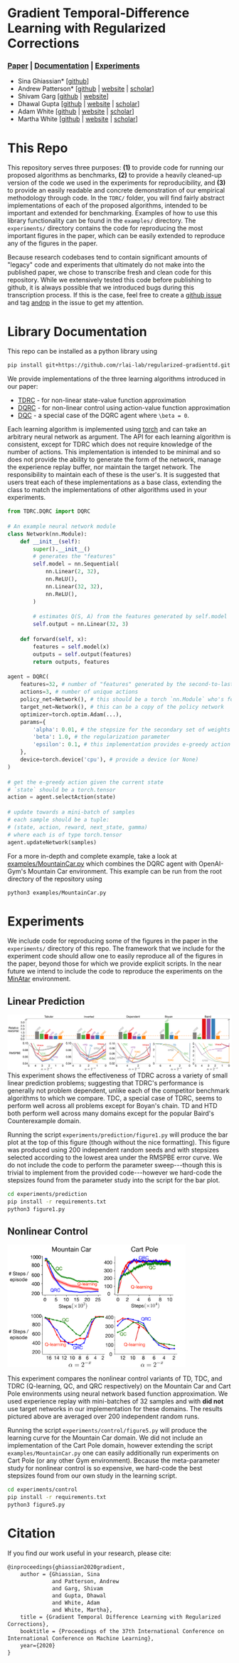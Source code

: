 # Gradient Temporal-Difference Learning with Regularized Corrections

### [Paper](https://arxiv.org/abs/2007.00611) | [Documentation](#library-documentation) | [Experiments](#experiments)

- Sina Ghiassian* [[github](https://github.com/sinaghiassian)]
- Andrew Patterson* [[github](https://github.com/andnp) | [website](https://andnp.github.io) | [scholar](https://scholar.google.ca/citations?user=jd2nCqYAAAAJ)]
- Shivam Garg [[github](https://github.com/svmgrg) | [website](https://svmgrg.github.io/)]
- Dhawal Gupta [[github](https://github.com/dhawgupta) | [website](https://dhawgupta.github.io/) | [scholar](https://scholar.google.ca/citations?user=n1Lsp_8AAAAJ)]
- Adam White [[github](https://github.com/amw8) | [website](https://sites.ualberta.ca/~amw8/) | [scholar](https://scholar.google.ca/citations?user=1GqGhcsAAAAJ)]
- Martha White [[github](https://github.com/marthawhite) | [website](https://webdocs.cs.ualberta.ca/~whitem/) | [scholar](https://scholar.google.ca/citations?user=t5zdD_IAAAAJ)]

# This Repo
This repository serves three purposes:
**(1)** to provide code for running our proposed algorithms as benchmarks,
**(2)** to provide a heavily cleaned-up version of the code we used in the experiments for reproducibility, and
**(3)** to provide an easily readable and concrete demonstration of our empirical methodology through code.
In the `TDRC/` folder, you will find fairly abstract implementations of each of the proposed algorithms, intended to be important and extended for benchmarking.
Examples of how to use this library functionality can be found in the `examples/` directory.
The `experiments/` directory contains the code for reproducing the most important figures in the paper, which can be easily extended to reproduce any of the figures in the paper.

Because research codebases tend to contain significant amounts of "legacy" code and experiments that ultimately do not make into the published paper, we chose to transcribe fresh and clean code for this repository.
While we extensively tested this code before publishing to github, it is always possible that we introduced bugs during this transcription process.
If this is the case, feel free to create a [github issue](https://github.com/rlai-lab/Regularized-GradientTD/issues/new) and tag [andnp](https://github.com/andnp) in the issue to get my attention.

# Library Documentation
This repo can be installed as a python library using
```bash
pip install git+https://github.com/rlai-lab/regularized-gradienttd.git
```
We provide implementations of the three learning algorithms introduced in our paper:
 * [TDRC](TDRC/TDRC.py) - for non-linear state-value function approximation
 * [DQRC](TDRC/DQRC.py) - for non-linear control using action-value function approximation
 * [DQC](TDRC/DQC.py) - a special case of the DQRC agent where `\beta = 0`.

Each learning algorithm is implemented using [torch](https://pytorch.org/) and can take an arbitrary neural network as argument.
The API for each learning algorithm is consistent, except for TDRC which does not require knowledge of the number of actions.
This implementation is intended to be minimal and so does not provide the ability to generate the form of the network, manage the experience replay buffer, nor maintain the target network.
The responsibility to maintain each of these is the user's.
It is suggested that users treat each of these implementations as a base class, extending the class to match the implementations of other algorithms used in your experiments.

```python
from TDRC.DQRC import DQRC

# An example neural network module
class Network(nn.Module):
    def __init__(self):
        super().__init__()
        # generates the "features"
        self.model = nn.Sequential(
            nn.Linear(2, 32),
            nn.ReLU(),
            nn.Linear(32, 32),
            nn.ReLU(),
        )

        # estimates Q(S, A) from the features generated by self.model
        self.output = nn.Linear(32, 3)

    def forward(self, x):
        features = self.model(x)
        outputs = self.output(features)
        return outputs, features

agent = DQRC(
    features=32, # number of "features" generated by the second-to-last layer of the neural network
    actions=3, # number of unique actions
    policy_net=Network(), # this should be a torch `nn.Module` who's forward function returns the outputs and the features
    target_net=Network(), # this can be a copy of the policy network
    optimizer=torch.optim.Adam(...),
    params={
        'alpha': 0.01, # the stepsize for the secondary set of weights
        'beta': 1.0, # the regularization parameter
        'epsilon': 0.1, # this implementation provides e-greedy action selection, extend the class to override
    },
    device=torch.device('cpu'), # provide a device (or None)
)

# get the e-greedy action given the current state
# `state` should be a torch.tensor
action = agent.selectAction(state)

# update towards a mini-batch of samples
# each sample should be a tuple:
# (state, action, reward, next_state, gamma)
# where each is of type torch.tensor
agent.updateNetwork(samples)
```

For a more in-depth and complete example, take a look at [examples/MountainCar.py](examples/MountainCar.py) which combines the DQRC agent with OpenAI-Gym's Mountain Car environment.
This example can be run from the root directory of the repository using
```bash
python3 examples/MountainCar.py
```

# Experiments
We include code for reproducing some of the figures in the paper in the `experiments/` directory of this repo.
The framework that we include for the experiment code should allow one to easily reproduce all of the figures in the paper, beyond those for which we provide explicit scripts.
In the near future we intend to include the code to reproduce the experiments on the [MinAtar](https://github.com/kenjyoung/MinAtar) environment.


## Linear Prediction
![figure 1](figures/bar_plot.png)
This experiment shows the effectiveness of TDRC across a variety of small linear prediction problems; suggesting that TDRC's performance is generally not problem dependent, unlike each of the competitor benchmark algorithms to which we compare.
TDC, a special case of TDRC, seems to perform well across all problems except for Boyan's chain. TD and HTD both perform well across many domains except for the popular Baird's Counterexample domain.

Running the script `experiments/prediction/figure1.py` will produce the bar plot at the top of this figure (though without the nice formatting).
This figure was produced using 200 independent random seeds and with stepsizes selected according to the lowest area under the RMSPBE error curve.
We do not include the code to perform the parameter sweep---though this is trivial to implement from the provided code---however we hard-code the stepsizes found from the parameter study into the script for the bar plot.
```bash
cd experiments/prediction
pip install -r requirements.txt
python3 figure1.py
```

## Nonlinear Control
<img src="figures/nonlinear-mc-cp.png" width=400>

This experiment compares the nonlinear control variants of TD, TDC, and TDRC (Q-learning, QC, and QRC respectively) on the Mountain Car and Cart Pole environments using neural network based function approximation.
We used experience replay with mini-batches of 32 samples and with **did not** use target networks in our implementation for these domains.
The results pictured above are averaged over 200 independent random runs.

Running the script `experiments/control/figure5.py` will produce the learning curve for the Mountain Car domain.
We did not include an implementation of the Cart Pole domain, however extending the script `examples/MountainCar.py` one can easily additionally run experiments on Cart Pole (or any other Gym environment).
Because the meta-parameter study for nonlinear control is so expensive, we hard-code the best stepsizes found from our own study in the learning script.
```bash
cd experiments/control
pip install -r requirements.txt
python3 figure5.py
```

# Citation

If you find our work useful in your research, please cite:
```
@inproceedings{ghiassian2020gradient,
    author = {Ghiassian, Sina
              and Patterson, Andrew
              and Garg, Shivam
              and Gupta, Dhawal
              and White, Adam
              and White, Martha},
    title = {Gradient Temporal Difference Learning with Regularized Corrections},
    booktitle = {Proceedings of the 37th International Conference on International Conference on Machine Learning},
    year={2020}
}
```
